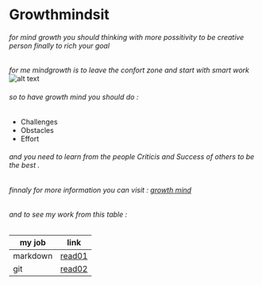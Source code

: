 # Growthmindsit
###### for mind growth  you should thinking with  more possitivity to be creative person finally to rich your goal
*for me mindgrowth is to leave the confort zone and start with smart work*
![alt text](https://www.anokhilife.com/wp-content/uploads/growth_mindset_leadership_development-1200x1076.jpg)
###### so to have growth mind you should do :
* Challenges
* Obstacles
* Effort 
###### and you need to learn from the people Criticis and  Success of others to be the best .
###### finnaly for more information you can visit :  [growth mind](https://www.brainpickings.org/2014/01/29/carol-dweck-mindset/)
###### and to see my work from this table :
| my job   |    link       |
|----------|:-------------:|
| markdown |[read01](https://sbkhaloof.github.io/growthmindsit/read01)|
| git |[read02](https://sbkhaloof.github.io/growthmindsit/read02)|
